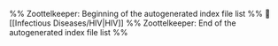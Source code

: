 %% Zoottelkeeper: Beginning of the autogenerated index file list  %%
📄 [[Infectious Diseases/HIV|HIV]]
%% Zoottelkeeper: End of the autogenerated index file list  %%
